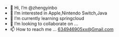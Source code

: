- 👋 Hi, I’m @zhengyinbo
- 👀 I’m interested in Apple,Nintendo Switch,Java
- 🌱 I’m currently learning springcloud
- 💞️ I’m looking to collaborate on ...
- 📫 How to reach me ... 634946905xx@Gmail.com

<!---
zhengyinbo/zhengyinbo is a ✨ special ✨ repository because its `README.md` (this file) appears on your GitHub profile.
You can click the Preview link to take a look at your changes.
--->
